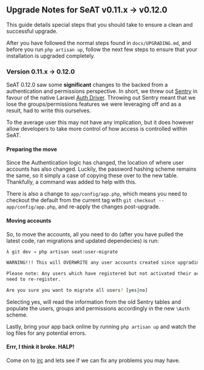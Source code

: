 ## Upgrade Notes for SeAT v0.11.x -> v0.12.0

This guide details special steps that you should take to ensure a clean and successful upgrade.

After you have followed the normal steps found in `docs/UPGRADING.md`, and before you run `php artisan up`, follow the next few steps to ensure that your installation is upgraded completely.

### Version 0.11.x -> 0.12.0

SeAT 0.12.0 saw some **significant** changes to the backed from a authentication and permissions perspective. In short, we threw out [Sentry](https://github.com/cartalyst/sentry) in favour of the native Laravel [Auth Driver](http://laravel.com/docs/4.1/security#authenticating-users). Throwing out Sentry meant that we lose the groups/permissions features we were leveraging off and as a result, had to write this ourselves.

To the average user this may not have any implication, but it does however allow developers to take more control of how access is controlled within SeAT.

#### Preparing the move

Since the Authentication logic has changed, the location of where user accounts has also changed. Luckily, the password hashing scheme remains the same, so it simply a case of copying these over to the new table. Thankfully, a command was added to help with this.

There is also a change to `app/config/app.php`, which means you need to checkout the default from the current tag with `git checkout -- app/config/app.php`, and re-apply the changes post-upgrade.

#### Moving accounts

So, to move the accounts, all you need to do (after you have pulled the latest code, ran migrations and updated dependecies) is run:

```bash
λ git dev → php artisan seat:user-migrate

WARNING!!! This will OVERWRITE any user accounts created since upgrading to \Auth!

Please note: Any users which have registered but not activated their account will
need to re-register.

Are you sure you want to migrate all users? [yes|no]
```

Selecting yes, will read the information from the old Sentry tables and populate the users, groups and permissions accordingly in the new `\Auth` scheme.

Lastly, bring your app back online by running `php artisan up` and watch the log files for any potential errors.

#### Errr, I think it broke. HALP!
Come on to [irc](https://kiwiirc.com/client/irc.coldfront.net/?nick=seat_user%7C?#wcs-pub) and lets see if we can fix any problems you may have.
